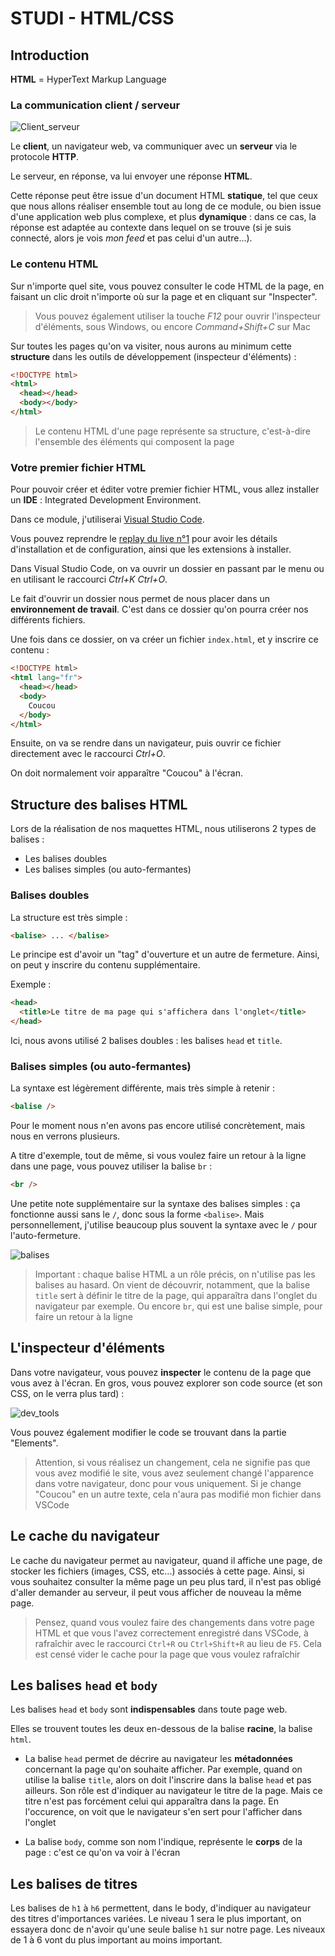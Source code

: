 # STUDI - HTML/CSS

## Introduction

**HTML** = HyperText Markup Language

### La communication client / serveur

![Client_serveur](img/schema_client_serveur.png "Client_serveur")

Le **client**, un navigateur web, va communiquer avec un **serveur** via le protocole **HTTP**.

Le serveur, en réponse, va lui envoyer une réponse **HTML**.

Cette réponse peut être issue d'un document HTML **statique**, tel que ceux que nous allons réaliser ensemble tout au long de ce module, ou bien issue d'une application web plus complexe, et plus **dynamique** : dans ce cas, la réponse est adaptée au contexte dans lequel on se trouve (si je suis connecté, alors je vois _mon feed_ et pas celui d'un autre...).

### Le contenu HTML

Sur n'importe quel site, vous pouvez consulter le code HTML de la page, en faisant un clic droit n'importe où sur la page et en cliquant sur "Inspecter".

> Vous pouvez également utiliser la touche _F12_ pour ouvrir l'inspecteur d'éléments, sous Windows, ou encore _Command+Shift+C_ sur Mac

Sur toutes les pages qu'on va visiter, nous aurons au minimum cette **structure** dans les outils de développement (inspecteur d'éléments) :

```html
<!DOCTYPE html>
<html>
  <head></head>
  <body></body>
</html>
```

> Le contenu HTML d'une page représente sa structure, c'est-à-dire l'ensemble des éléments qui composent la page

### Votre premier fichier HTML

Pour pouvoir créer et éditer votre premier fichier HTML, vous allez installer un **IDE** : Integrated Development Environment.

Dans ce module, j'utiliserai [Visual Studio Code](https://code.visualstudio.com/).

Vous pouvez reprendre le [replay du live n°1](https://app.studi.fr/#/dashboard/events/26365/replay) pour avoir les détails d'installation et de configuration, ainsi que les extensions à installer.

Dans Visual Studio Code, on va ouvrir un dossier en passant par le menu ou en utilisant le raccourci _Ctrl+K Ctrl+O_.

Le fait d'ouvrir un dossier nous permet de nous placer dans un **environnement de travail**. C'est dans ce dossier qu'on pourra créer nos différents fichiers.

Une fois dans ce dossier, on va créer un fichier `index.html`, et y inscrire ce contenu :

```html
<!DOCTYPE html>
<html lang="fr">
  <head></head>
  <body>
    Coucou
  </body>
</html>
```

Ensuite, on va se rendre dans un navigateur, puis ouvrir ce fichier directement avec le raccourci _Ctrl+O_.

On doit normalement voir apparaître "Coucou" à l'écran.

## Structure des balises HTML

Lors de la réalisation de nos maquettes HTML, nous utiliserons 2 types de balises :

- Les balises doubles
- Les balises simples (ou auto-fermantes)

### Balises doubles

La structure est très simple :

```html
<balise> ... </balise>
```

Le principe est d'avoir un "tag" d'ouverture et un autre de fermeture. Ainsi, on peut y inscrire du contenu supplémentaire.

Exemple :

```html
<head>
  <title>Le titre de ma page qui s'affichera dans l'onglet</title>
</head>
```

Ici, nous avons utilisé 2 balises doubles : les balises `head` et `title`.

### Balises simples (ou auto-fermantes)

La syntaxe est légèrement différente, mais très simple à retenir :

```html
<balise />
```

Pour le moment nous n'en avons pas encore utilisé concrètement, mais nous en verrons plusieurs.

A titre d'exemple, tout de même, si vous voulez faire un retour à la ligne dans une page, vous pouvez utiliser la balise `br` :

```html
<br />
```

Une petite note supplémentaire sur la syntaxe des balises simples : ça fonctionne aussi sans le `/`, donc sous la forme `<balise>`. Mais personnellement, j'utilise beaucoup plus souvent la syntaxe avec le `/` pour l'auto-fermeture.

![balises](img/balises_html.png "balises")

> Important : chaque balise HTML a un rôle précis, on n'utilise pas les balises au hasard. On vient de découvrir, notamment, que la balise `title` sert à définir le titre de la page, qui apparaîtra dans l'onglet du navigateur par exemple. Ou encore `br`, qui est une balise simple, pour faire un retour à la ligne

## L'inspecteur d'éléments

Dans votre navigateur, vous pouvez **inspecter** le contenu de la page que vous avez à l'écran. En gros, vous pouvez explorer son code source (et son CSS, on le verra plus tard) :

![dev_tools](img/dev_tools.png "dev_tools")

Vous pouvez également modifier le code se trouvant dans la partie "Elements".

> Attention, si vous réalisez un changement, cela ne signifie pas que vous avez modifié le site, vous avez seulement changé l'apparence dans votre navigateur, donc pour vous uniquement. Si je change "Coucou" en un autre texte, cela n'aura pas modifié mon fichier dans VSCode

## Le cache du navigateur

Le cache du navigateur permet au navigateur, quand il affiche une page, de stocker les fichiers (images, CSS, etc...) associés à cette page. Ainsi, si vous souhaitez consulter la même page un peu plus tard, il n'est pas obligé d'aller demander au serveur, il peut vous afficher de nouveau la même page.

> Pensez, quand vous voulez faire des changements dans votre page HTML et que vous l'avez correctement enregistré dans VSCode, à rafraîchir avec le raccourci `Ctrl+R` ou `Ctrl+Shift+R` au lieu de `F5`. Cela est censé vider le cache pour la page que vous voulez rafraîchir

## Les balises `head` et `body`

Les balises `head` et `body` sont **indispensables** dans toute page web.

Elles se trouvent toutes les deux en-dessous de la balise **racine**, la balise `html`.

- La balise `head` permet de décrire au navigateur les **métadonnées** concernant la page qu'on souhaite afficher. Par exemple, quand on utilise la balise `title`, alors on doit l'inscrire dans la balise `head` et pas ailleurs. Son rôle est d'indiquer au navigateur le titre de la page. Mais ce titre n'est pas forcément celui qui apparaîtra dans la page. En l'occurence, on voit que le navigateur s'en sert pour l'afficher dans l'onglet

- La balise `body`, comme son nom l'indique, représente le **corps** de la page : c'est ce qu'on va voir à l'écran

## Les balises de titres

Les balises de `h1` à `h6` permettent, dans le body, d'indiquer au navigateur des titres d'importances variées. Le niveau 1 sera le plus important, on essayera donc de n'avoir qu'une seule balise `h1` sur notre page. Les niveaux de 1 à 6 vont du plus important au moins important.
